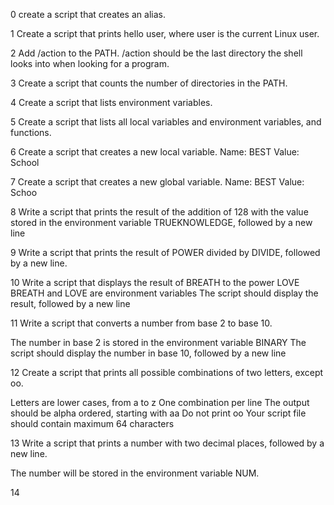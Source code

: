 0 create a script that creates an alias.

1 Create a script that prints hello user, where user is the current Linux user.

2 Add /action to the PATH. /action should be the last directory the shell looks into when looking for a program.

3 Create a script that counts the number of directories in the PATH.

4 Create a script that lists environment variables.

5 Create a script that lists all local variables and environment variables, and functions.

6 Create a script that creates a new local variable.
Name: BEST
Value: School

7 Create a script that creates a new global variable.
Name: BEST
Value: Schoo

8 Write a script that prints the result of the addition of 128 with the value stored in the environment variable TRUEKNOWLEDGE, followed by a new line

9 Write a script that prints the result of POWER divided by DIVIDE, followed by a new line.

10 Write a script that displays the result of BREATH to the power LOVE
BREATH and LOVE are environment variables
The script should display the result, followed by a new line 

11 Write a script that converts a number from base 2 to base 10.

The number in base 2 is stored in the environment variable BINARY
The script should display the number in base 10, followed by a new line

12 Create a script that prints all possible combinations of two letters, except oo.

Letters are lower cases, from a to z
One combination per line
The output should be alpha ordered, starting with aa
Do not print oo
Your script file should contain maximum 64 characters

13 Write a script that prints a number with two decimal places, followed by a new line.

The number will be stored in the environment variable NUM.

14
